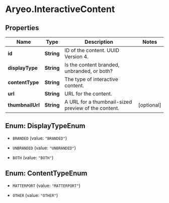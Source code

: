 # Aryeo.InteractiveContent

## Properties

Name | Type | Description | Notes
------------ | ------------- | ------------- | -------------
**id** | **String** | ID of the content. UUID Version 4. | 
**displayType** | **String** | Is the content branded, unbranded, or both? | 
**contentType** | **String** | The type of interactive content. | 
**url** | **String** | URL for the content. | 
**thumbnailUrl** | **String** | A URL for a thumbnail-sized preview of the content. | [optional] 



## Enum: DisplayTypeEnum


* `BRANDED` (value: `"BRANDED"`)

* `UNBRANDED` (value: `"UNBRANDED"`)

* `BOTH` (value: `"BOTH"`)





## Enum: ContentTypeEnum


* `MATTERPORT` (value: `"MATTERPORT"`)

* `OTHER` (value: `"OTHER"`)




